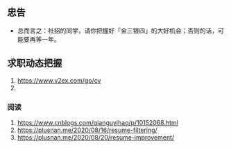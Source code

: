 


## 忠告
- 总而言之：社招的同学，请你把握好「金三银四」的大好机会；否则的话，可能要再等一年。

## 求职动态把握
1. https://www.v2ex.com/go/cv
2. 



### 阅读
1. https://www.cnblogs.com/qianguyihao/p/10152068.html
2. https://plusnan.me/2020/08/16/resume-filtering/
3. https://plusnan.me/2020/08/20/resume-improvement/



